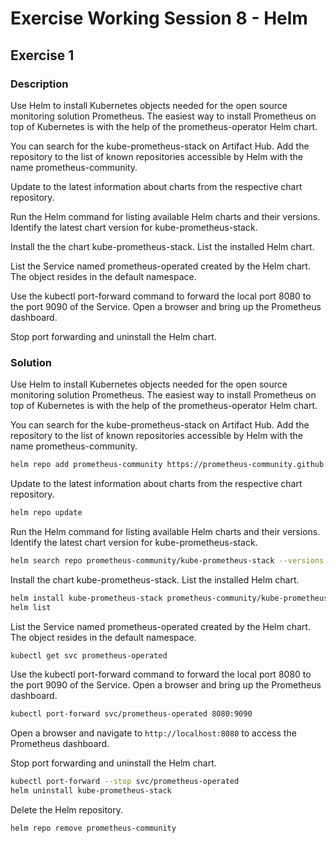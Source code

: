 # Exercise Working Session 8 - Helm

## Exercise 1

### Description

Use Helm to install Kubernetes objects needed for the open source monitoring solution Prometheus. The easiest way to install Prometheus on top of Kubernetes is with the help of the prometheus-operator Helm chart.

You can search for the kube-prometheus-stack on Artifact Hub. Add the repository to the list of known repositories accessible by Helm with the name prometheus-community.

Update to the latest information about charts from the respective chart repository.

Run the Helm command for listing available Helm charts and their versions. Identify the latest chart version for kube-prometheus-stack.

Install the the chart kube-prometheus-stack. List the installed Helm chart.

List the Service named prometheus-operated created by the Helm chart. The object resides in the default namespace.

Use the kubectl port-forward command to forward the local port 8080 to the port 9090 of the Service. Open a browser and bring up the Prometheus dashboard.

Stop port forwarding and uninstall the Helm chart.


### Solution

Use Helm to install Kubernetes objects needed for the open source monitoring solution Prometheus. The easiest way to install Prometheus on top of Kubernetes is with the help of the prometheus-operator Helm chart.

You can search for the kube-prometheus-stack on Artifact Hub. Add the repository to the list of known repositories accessible by Helm with the name prometheus-community.

```bash
helm repo add prometheus-community https://prometheus-community.github.io/helm-charts
```

Update to the latest information about charts from the respective chart repository.

```bash
helm repo update
```

Run the Helm command for listing available Helm charts and their versions. Identify the latest chart version for kube-prometheus-stack.

```bash
helm search repo prometheus-community/kube-prometheus-stack --versions
```

Install the chart kube-prometheus-stack. List the installed Helm chart.

```bash
helm install kube-prometheus-stack prometheus-community/kube-prometheus-stack
helm list
```

List the Service named prometheus-operated created by the Helm chart. The object resides in the default namespace.

```bash
kubectl get svc prometheus-operated
```

Use the kubectl port-forward command to forward the local port 8080 to the port 9090 of the Service. Open a browser and bring up the Prometheus dashboard.

```bash
kubectl port-forward svc/prometheus-operated 8080:9090
```

Open a browser and navigate to `http://localhost:8080` to access the Prometheus dashboard.

Stop port forwarding and uninstall the Helm chart.

```bash
kubectl port-forward --stop svc/prometheus-operated
helm uninstall kube-prometheus-stack
```

Delete the Helm repository.

```bash
helm repo remove prometheus-community
```
